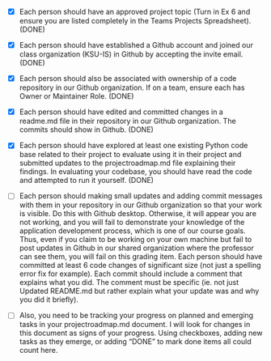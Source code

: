 - [x] Each person should have an approved project topic (Turn in Ex 6 and ensure you are listed completely in the Teams Projects Spreadsheet). (DONE)

- [x] Each person should have established a Github account and joined our class organization (KSU-IS) in Github by accepting the invite email.  (DONE)

- [x] Each person should also be associated with ownership of a code repository in our Github organization. If on a team, ensure each has Owner or Maintainer Role. (DONE)

- [x] Each person should have edited and committed changes in a readme.md file in their repository in our Github organization. The commits should show in Github. (DONE)

- [x] Each person should have explored at least one existing Python code base related to their project to evaluate using it in their project and submitted updates to the projectroadmap.md file explaining their findings. In evaluating your codebase, you should have read the code and attempted to run it yourself. (DONE)

- [ ] Each person should making small updates and adding commit messages with them in your repository in our Github organization so that your work is visible. Do this with Github desktop. Otherwise, it will appear you are not working, and you will fail to demonstrate your knowledge of the application development process, which is one of our course goals. Thus, even if you claim to be working on your own machine but fail to post updates in Github in our shared organization where the professor can see them, you will fail on this grading item. Each person should have committed at least 6 code changes of significant size (not just a spelling error fix for example). Each commit should include a comment that explains what you did. The comment must be specific (ie. not just Updated README.md but rather explain what your update was and why you did it briefly).

- [ ] Also, you need to be tracking your progress on planned and emerging tasks in your projectroadmap.md document. I will look for changes in this document as signs of your progress. Using checkboxes, adding new tasks as they emerge, or adding “DONE” to mark done items all could count here.
